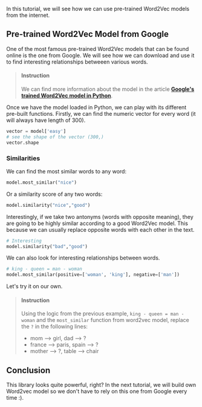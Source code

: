 


In this tutorial, we will see how we can use pre-trained Word2Vec models from the internet.

## Pre-trained Word2Vec Model from Google

One of the most famous pre-trained Word2Vec models that can be found online is the one from Google. We will see how we can download and use it to find interesting relationships betweeen various words.


> #### Instruction
> We can find more information about the model in the article [**Google's trained Word2Vec model in Python**](https://mccormickml.com/2016/04/12/googles-pretrained-word2vec-model-in-python/).

Once we have the model loaded in Python, we can play with its different pre-built functions. Firstly, we can find the numeric vector for every word (it will always have length of 300).

```python
vector = model['easy']
# see the shape of the vector (300,)
vector.shape
```

### Similarities

We can find the most similar words to any word:

```python
model.most_similar("nice")
```

Or a similarity score of any two words:

```python
model.similarity("nice","good")
```

Interestingly, if we take two antonyms (words with opposite meaning), they are going to be highly similar according to a good Word2Vec model. This because we can usually replace opposite words with each other in the text.

```python
# Interesting
model.similarity("bad","good")
```

We can also look for interesting relationships between words.

```python
# king - queen = man - woman
model.most_similar(positive=['woman', 'king'], negative=['man'])
```

Let's try it on our own.

> #### Instruction
> Using the logic from the previous example, `king - queen = man - woman` and the `most_similar` function from word2vec model, replace the `?` in the following lines:
>
> - mom --> girl, dad --> ?
> - france --> paris, spain --> ? 
> - mother --> ?, table --> chair
>


## Conclusion

This library looks quite powerful, right? In the next tutorial, we will build own Word2vec model so we don't have to rely on this one from Google every time :).